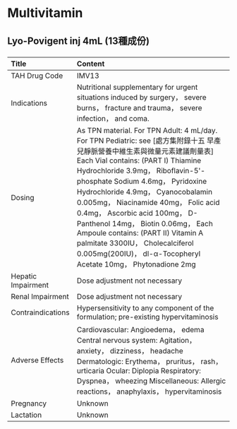 # Multivitamin

## Lyo-Povigent inj 4mL (13種成份)

##### 

| Title              | Content                                                                                                                                                                                                                                                                                                                                                                                                                                                                                                                                |
|:-------------------|:---------------------------------------------------------------------------------------------------------------------------------------------------------------------------------------------------------------------------------------------------------------------------------------------------------------------------------------------------------------------------------------------------------------------------------------------------------------------------------------------------------------------------------------|
| TAH Drug Code      | IMV13                                                                                                                                                                                                                                                                                                                                                                                                                                                                                                                                  |
| Indications        | Nutritional supplementary for urgent situations induced by surgery， severe burns， fracture and trauma， severe infection， and coma.                                                                                                                                                                                                                                                                                                                                                                                                 |
| Dosing             | As TPN material. For TPN Adult: 4 mL/day. For TPN Pediatric: see [處方集附錄十五 早產兒靜脈營養中維生素與微量元素建議劑量表] Each Vial contains: (PART Ⅰ) Thiamine Hydrochloride 3.9mg， Riboflavin-5'-phosphate Sodium 4.6mg， Pyridoxine Hydrochloride 4.9mg， Cyanocobalamin 0.005mg， Niacinamide 40mg， Folic acid 0.4mg， Ascorbic acid 100mg， D-Panthenol 14mg， Biotin 0.06mg， Each Ampoule contains: (PART Ⅱ) Vitamin A palmitate 3300IU， Cholecalciferol 0.005mg(200IU)， dl-α-Tocopheryl Acetate 10mg， Phytonadione 2mg |
| Hepatic Impairment | Dose adjustment not necessary                                                                                                                                                                                                                                                                                                                                                                                                                                                                                                          |
| Renal Impairment   | Dose adjustment not necessary                                                                                                                                                                                                                                                                                                                                                                                                                                                                                                          |
| Contraindications  | Hypersensitivity to any component of the formulation; pre-existing hypervitaminosis                                                                                                                                                                                                                                                                                                                                                                                                                                                    |
| Adverse Effects    | Cardiovascular: Angioedema， edema Central nervous system: Agitation， anxiety， dizziness， headache Dermatologic: Erythema， pruritus， rash， urticaria Ocular: Diplopia Respiratory: Dyspnea， wheezing Miscellaneous: Allergic reactions， anaphylaxis， hypervitaminosis                                                                                                                                                                                                                                                         |
| Pregnancy          | Unknown                                                                                                                                                                                                                                                                                                                                                                                                                                                                                                                                |
| Lactation          | Unknown                                                                                                                                                                                                                                                                                                                                                                                                                                                                                                                                |

